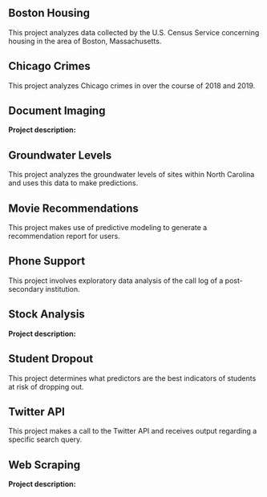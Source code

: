 <h2 class="headline">Boston Housing</h2>

<p class="box">This project analyzes data collected by the U.S. Census Service concerning housing in the area of Boston, Massachusetts.</p>

<h2 class="headline">Chicago Crimes</h2>

<p class="box">This project analyzes Chicago crimes in over the course of 2018 and 2019.</p>

<h2 class="headline">Document Imaging</h2>

<p class="box"><strong>Project description:</strong> </p>

<h2 class="headline">Groundwater Levels</h2>

<p class="box">This project analyzes the groundwater levels of sites within North Carolina and uses this data to make predictions.</p>

<h2 class="headline">Movie Recommendations</h2>

<p class="box">This project makes use of predictive modeling to generate a recommendation report for users.</p>

<h2 class="headline">Phone Support</h2>

<p class="box">This project involves exploratory data analysis of the call log of a post-secondary institution.</p>

<h2 class="headline">Stock Analysis</h2>

<p class="box"><strong>Project description:</strong> </p>

<h2 class="headline">Student Dropout</h2>

<p class="box">This project determines what predictors are the best indicators of students at risk of dropping out.</p>

<h2 class="headline">Twitter API</h2>

<p class="box">This project makes a call to the Twitter API and receives output regarding a specific search query.</p>

<h2 class="headline">Web Scraping</h2>

<p class="box"><strong>Project description:</strong> </p>
